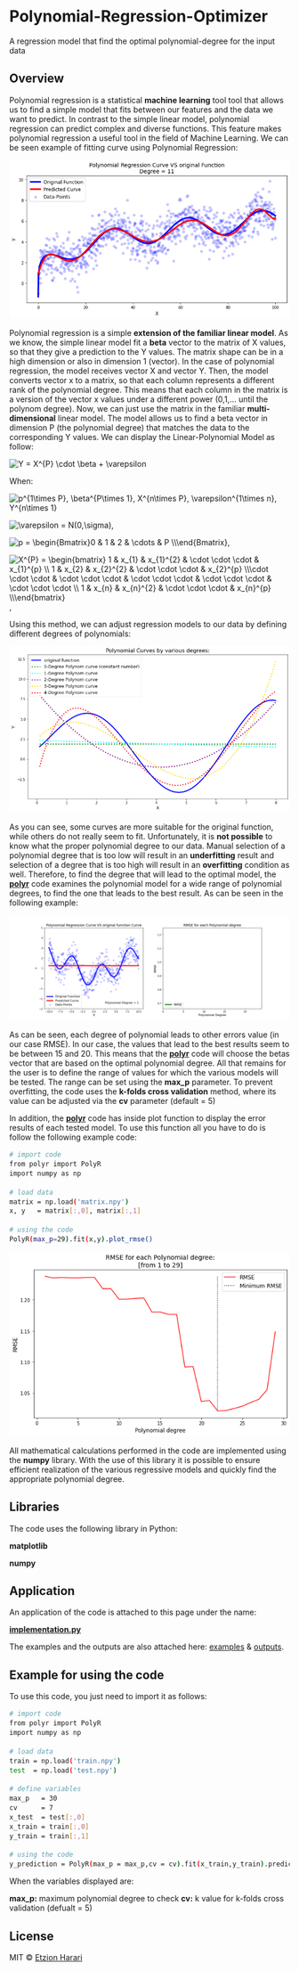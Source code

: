 # Polynomial-Regression-Optimizer
A regression model that find the optimal polynomial-degree for the input data

## Overview
Polynomial regression is a statistical **machine learning** tool tool that allows us to find a simple model that fits between our features and the data we want to predict. In contrast to the simple linear model, polynomial regression can predict complex and diverse functions. This feature makes polynomial regression a useful tool in the field of Machine Learning. We can be seen example of fitting curve using Polynomial Regression:

![fit](https://github.com/EtzionR/Polynomial-Regression-Optimizer/blob/main/pictures/fitting.png)

Polynomial regression is a simple **extension of the familiar linear model**. As we know, the simple linear model fit a **beta** vector to the matrix of X values, so that they give a prediction to the Y values. The matrix shape can be in a high dimension or also in dimension 1 (vector). In the case of polynomial regression, the model receives vector X and vector Y. Then, the model converts vector x to a matrix, so that each column represents a different rank of the polynomial degree. This means that each column in the matrix is a version of the vector x values under a different power (0,1,... until the polynom degree). Now, we can just use the matrix in the familiar **multi-dimensional** linear model. The model allows us to find a beta vector in dimension P (the polynomial degree) that matches the data to the corresponding Y values.
We can display the Linear-Polynomial Model as follow:

<img src="https://latex.codecogs.com/svg.image?Y&space;=&space;\beta&space;\cdot&space;X^{P}&space;&plus;&space;\varepsilon" title="Y =   X^{P} \cdot \beta + \varepsilon" />

When:

<img src="https://latex.codecogs.com/svg.image?p^{1\times&space;P},&space;\beta^{P\times&space;1},&space;x^{n\times&space;1},&space;(X^{P})^{n\times&space;P},&space;\varepsilon^{1\times&space;n},&space;Y^{n\times&space;1}&space;&space;" title="p^{1\times P}, \beta^{P\times 1}, X^{n\times P}, \varepsilon^{1\times n}, Y^{n\times 1} " />

<img src="https://latex.codecogs.com/svg.image?\varepsilon&space;=&space;N(0,\sigma)" title="\varepsilon = N(0,\sigma)" />,

<img src="https://latex.codecogs.com/svg.image?p&space;=&space;\begin{Bmatrix}0&space;&&space;1&space;&&space;2&space;&&space;\cdots&space;&space;&&space;P&space;\\\end{Bmatrix}" title="p = \begin{Bmatrix}0 & 1 & 2 & \cdots & P \\\end{Bmatrix}" />, 

<img src="https://latex.codecogs.com/svg.image?X^{P}&space;=&space;\begin{bmatrix}&space;1&space;&&space;&space;x_{1}&space;&&space;&space;x_{1}^{2}&space;&&space;\cdot&space;\cdot&space;\cdot&space;&space;&space;&&space;x_{1}^{p}&space;\\&space;1&space;&&space;&space;x_{2}&space;&&space;&space;x_{2}^{2}&space;&&space;\cdot&space;\cdot&space;\cdot&space;&space;&space;&&space;x_{2}^{p}&space;\\\cdot&space;\cdot&space;\cdot&space;&&space;\cdot&space;\cdot&space;\cdot&space;&&space;\cdot&space;\cdot&space;\cdot&space;&&space;\cdot&space;\cdot&space;\cdot&space;&&space;\cdot&space;\cdot&space;\cdot&space;\\&space;1&space;&&space;&space;x_{n}&space;&&space;&space;x_{n}^{2}&space;&&space;\cdot&space;\cdot&space;\cdot&space;&space;&space;&&space;x_{n}^{p}&space;\\\end{bmatrix}" title="X^{P} = \begin{bmatrix} 1 & x_{1} & x_{1}^{2} & \cdot \cdot \cdot & x_{1}^{p} \\ 1 & x_{2} & x_{2}^{2} & \cdot \cdot \cdot & x_{2}^{p} \\\cdot \cdot \cdot & \cdot \cdot \cdot & \cdot \cdot \cdot & \cdot \cdot \cdot & \cdot \cdot \cdot \\ 1 & x_{n} & x_{n}^{2} & \cdot \cdot \cdot & x_{n}^{p} \\\end{bmatrix}" />,

Using this method, we can adjust regression models to our data by defining different degrees of polynomials:

![degrees](https://github.com/EtzionR/Polynomial-Regression-Optimizer/blob/main/pictures/various.png)

As you can see, some curves are more suitable for the original function, while others do not really seem to fit. Unfortunately, it is **not possible** to know what the proper polynomial degree to our data. Manual selection of a polynomial degree that is too low will result in an **underfitting** result and selection of a degree that is too high will result in an **overfitting** condition as well. Therefore, to find the degree that will lead to the optimal model, the [**polyr**](https://github.com/EtzionR/Polynomial-Regression-Optimizer/blob/main/polyr.py) code examines the polynomial model for a wide range of polynomial degrees, to find the one that leads to the best result. As can be seen in the following example:

![opt](https://github.com/EtzionR/Polynomial-Regression-Optimizer/blob/main/pictures/curve.gif)

As can be seen, each degree of polynomial leads to other errors value (in our case RMSE). In our case, the values that lead to the best results seem to be between 15 and 20. This means that the [**polyr**](https://github.com/EtzionR/Polynomial-Regression-Optimizer/blob/main/polyr.py) code will choose the betas vector that are based on the optimal polynomial degree. All that remains for the user is to define the range of values for which the various models will be tested. The range can be set using the **max_p** parameter. To prevent overfitting, the code uses the **k-folds cross validation** method, where its value can be adjusted via the **cv** parameter (default = 5)

In addition, the [**polyr**](https://github.com/EtzionR/Polynomial-Regression-Optimizer/blob/main/polyr.py) code has inside plot function to display the error results of each tested model. To use this function all you have to do is follow the following example code:

``` sh
# import code
from polyr import PolyR
import numpy as np

# load data
matrix = np.load('matrix.npy')
x, y   = matrix[:,0], matrix[:,1]

# using the code
PolyR(max_p=29).fit(x,y).plot_rmse()
```
![plot](https://github.com/EtzionR/Polynomial-Regression-Optimizer/blob/main/pictures/rmse.png)

All mathematical calculations performed in the code are implemented using the **numpy** library. With the use of this library it is possible to ensure efficient realization of the various regressive models and quickly find the appropriate polynomial degree.

## Libraries
The code uses the following library in Python:

**matplotlib**

**numpy**

## Application
An application of the code is attached to this page under the name: 

[**implementation.py**](https://github.com/EtzionR/Polynomial-Regression-Optimizer/blob/main/implementation.py)

The examples and the outputs are also attached here: [examples](https://github.com/EtzionR/Polynomial-Regression-Optimizer/tree/main/examples) & [outputs](https://github.com/EtzionR/Polynomial-Regression-Optimizer/tree/main/pictures).


## Example for using the code
To use this code, you just need to import it as follows:
``` sh
# import code
from polyr import PolyR
import numpy as np

# load data
train = np.load('train.npy')
test  = np.load('test.npy')

# define variables
max_p   = 30
cv      = 7
x_test  = test[:,0]
x_train = train[:,0]
y_train = train[:,1]

# using the code
y_prediction = PolyR(max_p = max_p,cv = cv).fit(x_train,y_train).predict(x_test)
```

When the variables displayed are:

**max_p:** maximum polynomial degree to check
**cv:** k value for k-folds cross validation (defualt = 5)

## License
MIT © [Etzion Harari](https://github.com/EtzionR)
